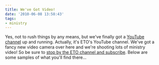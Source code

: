 ```yaml
---
title: We've Got Video!
date: '2010-06-08 13:58:43'
tags:
- ministry
---
```


Yes, not to rush things by any means, but we've finally got a <a href="http://www.youtube.com/euroteamoutreach" target="_blank">YouTube channel</a> up and running. Actually, it's ETO's YouTube channel. We've got a fancy new video camera over here and we're shooting lots of ministry video! So be sure to <a href="http://www.youtube.com/euroteamoutreach" target="_blank">stop by the ETO channel and subscribe</a>. Below are some samples of what you'll find there...

<object classid="clsid:d27cdb6e-ae6d-11cf-96b8-444553540000" width="450" height="273" codebase="http://download.macromedia.com/pub/shockwave/cabs/flash/swflash.cab#version=6,0,40,0"><param name="allowFullScreen" value="true" /><param name="allowscriptaccess" value="always" /><param name="src" value="http://www.youtube.com/v/GQ9oAeJ0xRY&amp;hl=en_US&amp;fs=1&amp;rel=0&amp;color1=0x2b405b&amp;color2=0x6b8ab6" /><param name="allowfullscreen" value="true" /><embed type="application/x-shockwave-flash" width="450" height="273" src="http://www.youtube.com/v/GQ9oAeJ0xRY&amp;hl=en_US&amp;fs=1&amp;rel=0&amp;color1=0x2b405b&amp;color2=0x6b8ab6" allowscriptaccess="always" allowfullscreen="true"></embed></object>

<object classid="clsid:d27cdb6e-ae6d-11cf-96b8-444553540000" width="450" height="273" codebase="http://download.macromedia.com/pub/shockwave/cabs/flash/swflash.cab#version=6,0,40,0"><param name="allowFullScreen" value="true" /><param name="allowscriptaccess" value="always" /><param name="src" value="http://www.youtube.com/v/UAQiHhWlMnQ&amp;hl=en_US&amp;fs=1&amp;rel=0&amp;color1=0x2b405b&amp;color2=0x6b8ab6" /><param name="allowfullscreen" value="true" /><embed type="application/x-shockwave-flash" width="450" height="273" src="http://www.youtube.com/v/UAQiHhWlMnQ&amp;hl=en_US&amp;fs=1&amp;rel=0&amp;color1=0x2b405b&amp;color2=0x6b8ab6" allowscriptaccess="always" allowfullscreen="true"></embed></object>
